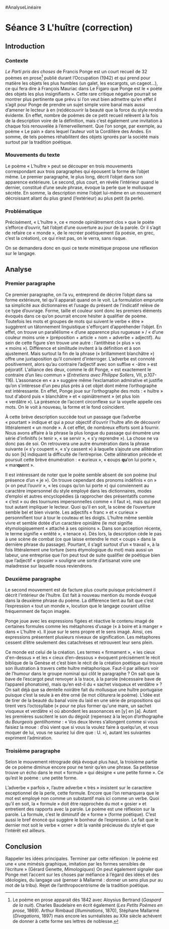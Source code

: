 #AnalyseLinéaire

# Séance 3 L'huître (correction)
## Introduction
### Contexte
*Le Parti pris des choses* de Francis Ponge est un court recueil de 32 poèmes en prose[^1] publié durant l’Occupation (1942) et qui prend pour matière les objets les plus humbles (un galet, les escargots, un cageot...), ce qui fera dire à François Mauriac dans Le Figaro que Ponge est le « poète des objets les plus insignifiants ».
Cette rare critique négative pourrait se montrer plus pertinente que prévu si l’on veut bien admettre qu’en effet il s’agit pour Ponge de prendre un sujet simple voire banal mais aussi d’amener le lecteur à en (re)découvrir la beauté que la force du style rendra évidente. En effet, nombre de poèmes de ce petit recueil relèvent à la fois de la description voire de la définition, mais c’est également une invitation à chaque fois renouvelée à l’émerveillement. Que l’on songe, par exemple, au poème « Le pain » dans lequel l’auteur voit la Cordillère des Andes. En somme, de tels poèmes réhabilitent des objets ignorés par la société mais surtout par la tradition poétique.

### Mouvements du texte
Le poème « L’huître » peut se découper en trois mouvements correspondant aux trois paragraphes qui épousent la forme de l’objet même. Le premier paragraphe, le plus long, décrit l’objet dans son apparence extérieure. Le second, plus court, en révèle l’intérieur quand le dernier, constitué d’une seule phrase, évoque la perle que le mollusque sécrète. En somme, la description mime l’objet lui-même en un mouvement décroissant allant du plus grand (l’extérieur) au plus petit (la perle).

### Problématique
Précisément, « L’huître », ce « monde opiniâtrement clos » que le poète s’efforce d’ouvrir, fait l’objet d’une ouverture au jour de la parole. Or il s’agit de refaire ce « monde », de le recréer poétiquement (la poésie, en grec, c’est la création), ce qui n’est pas, on le verra, sans risque.

On se demandera donc en quoi ce texte mimétique propose une réflexion sur le langage.

## Analyse
### Premier paragraphe
Ce premier paragraphe, on l’a vu, entreprend de décrire l’objet dans sa forme extérieure, tel qu’il apparait quand on le voit. La formulation emprunte sa simplicité aux dictionnaires et l’usage du présent de l'indicatif relève de ce type d’ouvrage. Forme, taille et couleur sont donc les premiers éléments évoqués dans ce qu’on pourrait encore hésiter à qualifier de poème. Toutefois les mots et groupes de mots qui suivent le verbe « être » suggèrent un tâtonnement linguistique s'efforçant d’appréhender l’objet. En effet, on trouve un parallélisme « d’une apparence plus rugueuse » / « d’une couleur moins unie » (préposition + article + nom + adverbe + adjectif). Au sein de cette figure s’en trouve une autre : l’antithèse (« plus » vs « moins »). Différence et similitude invitent à la définition et à son ajustement. Mais surtout la fin de la phrase (« brillamment blanchâtre ») offre une juxtaposition qu’il convient d’interroger. L’adverbe est connoté positivement, alors qu’au contraire l’adjectif avec son suffixe « -âtre » est péjoratif. L'alliance des deux, comme le dit Ponge, « est exactement le contraire d’un lieu commun » (*Entretiens avec Philippe Sollers*, VII, p.107-116).  L’assonance en « a » suggère même l’exclamation admirative et justifie qu’on s'intéresse d’un peu plus près à cet objet dont même l’orthographe est intéressante. En effet, Ponge joue sur l’orthographe des mots : « huître » tout d'abord puis « blanchâtre » et « opiniâtrement » (et plus loin « verdâtre »). La présence de l’accent circonflexe sur la voyelle appelle ces mots. On le voit à nouveau, la forme et le fond coïncident.

À cette brève description succède tout un passage que l’adverbe « pourtant » indique et qui a pour objectif d’ouvrir l'huître afin de découvrir littéralement « un monde ». À cet effet, de nombreux efforts sont à fournir. Nous avons affaire à la phrase la plus longue du passage qui énumère une série d'infinitifs (« tenir », « se servir », « s’y reprendre »). La chose ne va donc pas de soi. On retrouvera une autre énumération dans la phrase suivante (« s’y coupent », « s’y cassent ») à laquelle s’ajoute une allitération du son [k] indiquant la difficulté de l’entreprise. Cette allitération précède et poursuit cette brève énumération : « **c**urieux », « **c**oups **qu**’on lui porte », « mar**qu**ent ». 

Il est intéressant de noter que le poète semble absent de son poème (nul présence d’un « je »). On trouve cependant des pronoms indéfinis « on » (« on peut l’ouvrir », « les coups qu’on lui porte ») qui conviennent au caractère impersonnel du style employé dans les dictionnaires, modes d’emploi et autres encyclopédies (à rapprocher des présentatifs comme « c’est » ou des tournures impersonnelles comme « il faut »), mais qui peut tout autant impliquer le lecteur. Quoi qu’il en soit, la scène de l’ouverture semble bel et bien vivante. Les adjectifs « franc » et « curieux » personnifient tour à tour le couteau et les doigts. L'huître même semble vivre et semble dotée d’un caractère opiniâtre (le mot signifie étymologiquement « attaché à ses opinions ». Dans son acception récente, le terme signifie « entêté », « tenace »). Dès lors, la description cède le pas à une scène de combat (ce que laisse entendre le mot « coups » dans la dernière phrase du passage). Pourtant, il s’agit surtout d’un « travail », à la fois littéralement une torture (sens étymologique du mot) mais aussi un labeur, une entreprise que l’on peut tout de suite qualifier de poétique bien que l’adjectif « grossier » souligne une sorte d’artisanat voire une maladresse sur laquelle nous reviendrons.

### Deuxième paragraphe
Le second mouvement est de facture plus courte puisque précisément il décrit l'intérieur de l'huître. Est fait à nouveau mention du monde évoqué dans la deuxième phrase du poème. La différence tient au fait que c’est l’expression « tout un monde », locution que le langage courant utilise fréquemment de façon imagée. 

Ponge joue avec les expressions figées et réactive le contenu imagé de certaines formules comme les métaphores d’usage (« à boire et à manger » dans « L'huître »). Il joue sur le sens propre et le sens imagé. Ainsi, ces expressions présentent plusieurs niveaux de signification. Les métaphores cessent d’être seulement des catachrèses et retrouvent leur sens plein.

Ce monde est celui de la création. Les termes « firmament », « les cieux d'en-dessus » et les « cieux d’en-dessous » évoquent précisément le récit biblique de la Genèse et c’est bien le récit de la création poétique qui trouve son illustration à travers cette huître métaphorique. Faut-il par ailleurs voir de l’humour dans le groupe nominal qui clôt le paragraphe ? On sait que la bave de l’escargot peut renvoyer à la trace, à la parole (nécessaire bave de l’appareil phonatoire), mais qu’en est-il du « sachet visqueux et verdâtre » ? On sait déjà que sa dentelle noirâtre fait du mollusque une huître portugaise puisque c’est la seule à en être orné (le mot clôturera le poème). L’idée est de tirer de la beauté du banal voire du laid en une série de propositions qui tirent vers l’octosyllabe (« pour ne plus former qu'une mare, un sachet visqueux et verdâtre ») où abondent les assonances en [y] en [a]. Autant les premières suscitent le son du dégoût (repensez à la leçon d’orthographe du *Bourgeois gentilhomme* : « Vos deux lèvres s’allongent comme si vous faisiez la moue : d’où vient que si vous la voulez faire à quelqu’un, et vous moquer de lui, vous ne sauriez lui dire que : U. »), autant les suivantes expriment l’admiration.

### Troisième paragraphe
Selon le mouvement rétrograde déjà évoqué plus haut, la troisième partie de ce poème diminue encore pour ne tenir qu’en une phrase. Sa petitesse trouve un écho dans le mot « formule » qui désigne « une petite forme ». Ce qu’est le poème : une petite forme.

L’adverbe « parfois », l’autre adverbe « très » insistent sur le caractère exceptionnel de la perle, cette formule. Encore que l’on remarquera que le mot est employé non comme un substantif mais ici comme un verbe. Quoi qu’il en soit, la « formule » doit être rapprochée du mot « gosier » et entretient des rapports avec la parole. Le poème est une réflexion sur la parole. La formule, c’est le diminutif de « forme » (forme poétique). C’est aussi le bref énoncé qui suggère le bonheur de l’expression. Le fait que le dernier mot soit le verbe « orner » dit la vanité précieuse du style et que l’intérêt est ailleurs.

## Conclusion
Rappeler les idées principales.
Terminer par cette réflexion : le poème est une « une mimésis graphique, imitation par les formes sensibles de l’écriture » (Gérard Genette, *Mimologiques*)
On peut également signaler que Ponge met l’accent sur les choses par méfiance à l’égard des idées et des idéologies, du langage usé (penser à Mallarmé : donner un sens plus pur au mot de la tribu). Rejet de l’anthropocentrisme de la tradition poétique.

[^1]:	Le poème en prose apparait dès 1842 avec Aloysius Bertrand (*Gaspard de la nuit*). Charles Baudelaire en écrit également (*Les Petits Poèmes en prose*, 1869). 
	Arthur Rimbaud (*Illuminations*, 1870), Stéphane Mallarmé (*Divagations*, 1897) mais encore les surréalistes au XXe siècle achèvent de donner à cette forme ses lettres de noblesse.